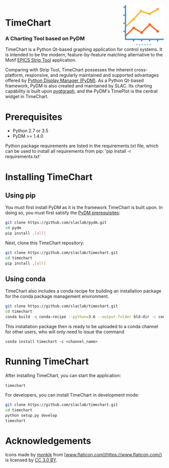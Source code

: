 <img src="timechart_launcher/icons/charts_128.png" width="128" height="128" align="right"/>
  <h1>TimeChart</h1>
  <h3>A Charting Tool based on PyDM</h3>
</p>

TimeChart is a Python Qt-based graphing application for control systems.
It is intended to be the modern, feature-by-feature matching alternative
to the Motif [EPICS Strip Tool](https://epics.anl.gov/extensions/StripTool/ "EPICS Strip Tool") application.

Comparing with Strip Tool, TimeChart possesses the inherent cross-platform,
responsive, and regularly maintained and supported advantages offered by
[Python Display Manager (PyDM)](https://github.com/slaclab/pydm "PyDM").
As a Python Qt-based framework, PyDM is also created and maintained by SLAC.
Its charting capability is built upon [pyqtgraph](http://pyqtgraph.org/ "PyQtGraph"),
and the PyDM's TimePlot is the central widget in TimeChart.

# Prerequisites
* Python 2.7 or 3.5
* PyDM >= 1.4.0

Python package requirements are listed in the requirements.txt file, which can
be used to install all requirements from pip: 'pip install -r requirements.txt'

# Installing TimeChart
## Using pip
You must first install PyDM as it is the framework TimeChart is built upon.
In doing so, you must first satisfy the [PyDM prerequisites](https://github.com/slaclab/pydm/blob/master/requirements.txt, "PyDM Requirements"):
 
```sh
git clone https://github.com/slaclab/pydm.git
cd pydm
pip install .[all]
```

Next, clone this TimeChart repository:

```sh
git clone https://github.com/slaclab/timechart.git
cd timechart
pip install .[all]
```

## Using conda
TimeChart also includes a conda recipe for building an installation package for the conda package management environment.

```sh
git clone https://github.com/slaclab/timechart.git
cd timechart
conda build -q conda-recipe --python=3.6 --output-folder bld-dir -c conda-forge -c pydm-tag -c conda-forge
```
This installation package then is ready to be uploaded to a conda channel for other users, who will only need to issue the command
```
conda install timechart -c <channel_name>
```

# Running TimeChart
After installing TimeChart, you can start the application:

```timechart```

For developers, you can install TimeChart in development mode:

```sh
git clone https://github.com/slaclab/timechart.git
cd timechart
python setup.py develop
timechart
```

# Acknowledgements

Icons made by [monkik](https://www.flaticon.com/authors/monkik) from [www.flaticon.com](https://www.flaticon.com/) is licensed by [CC 3.0 BY](http://creativecommons.org/licenses/by/3.0/).
